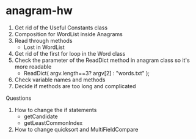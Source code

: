 # anagram-hw

1. Get rid of the Useful Constants class
2. Composition for WordList inside Anagrams
3. Read through methods
    - Lost in WordList
4. Get rid of the first for loop in the Word class
5. Check the parameter of the ReadDict method in anagram class so it's more readable
    - ReadDict( argv.length==3? argv[2] : "words.txt" );
6. Check variable names and methods
7. Decide if methods are too long and complicated


Questions
1. How to change the if statements
   - getCandidate
   - getLeastCommonIndex 
2. How to change quicksort and MultiFieldCompare
